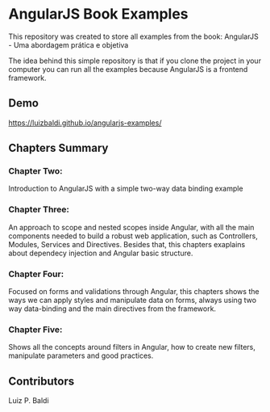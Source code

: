 # AngularJS Book Examples
This repository was created to store all examples from the book: AngularJS - Uma abordagem prática e objetiva

The idea behind this simple repository is that if you clone the project in your computer you can run all the examples because AngularJS is a frontend framework.

## Demo
https://luizbaldi.github.io/angularjs-examples/

## Chapters Summary
### Chapter Two:
Introduction to AngularJS with a simple two-way data binding example

### Chapter Three:
An approach to scope and nested scopes inside Angular, with all the main components needed to build a robust web application, such as Controllers, Modules, Services and Directives. Besides that, this chapters exaplains about dependecy injection and Angular basic structure.

### Chapter Four:
Focused on forms and validations through Angular, this chapters shows the ways we can apply styles and manipulate data on forms, always using two way data-binding and the main directives from the framework.

### Chapter Five:
Shows all the concepts around filters in Angular, how to create new filters, manipulate parameters and good practices.

## Contributors
Luiz P. Baldi